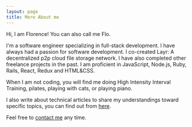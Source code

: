 ```yaml
---
layout: page
title: More About me
---
```


 Hi, I am Florence! You can also call me Flo. 
 
 I'm a software engineer specializing in full-stack development. I have always had a passion for software development. I co-created Layr: A decentralized p2p cloud file storage network. I have also completed other freelance projects in the past. I am proficient in JavaScript, Node.js, Ruby, Rails, React, Redux and HTML&CSS. 
 
 When I am not coding, you will find me doing High Intensity Interval Training, pilates, playing with cats, or playing piano. 
 
 I also write about technical articles to share my understandings toward specific topics, you can find out from <a href="https://medium.com/@florenceliang/">here</a>.
 
 Feel free to [contact me](mailto:florence.liang0617d@gmail.com) any time.
 
 
